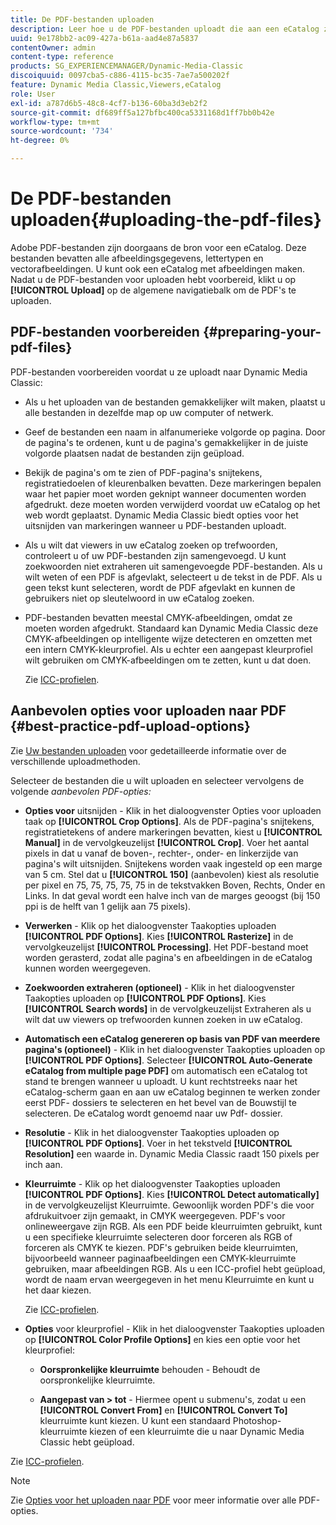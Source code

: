```yaml
---
title: De PDF-bestanden uploaden
description: Leer hoe u de PDF-bestanden uploadt die aan een eCatalog zijn gekoppeld.
uuid: 9e178bb2-ac09-427a-b61a-aad4e87a5837
contentOwner: admin
content-type: reference
products: SG_EXPERIENCEMANAGER/Dynamic-Media-Classic
discoiquuid: 0097cba5-c886-4115-bc35-7ae7a500202f
feature: Dynamic Media Classic,Viewers,eCatalog
role: User
exl-id: a787d6b5-48c8-4cf7-b136-60ba3d3eb2f2
source-git-commit: df689ff5a127bfbc400ca5331168d1ff7bb0b42e
workflow-type: tm+mt
source-wordcount: '734'
ht-degree: 0%

---
```


# De PDF-bestanden uploaden{#uploading-the-pdf-files}

Adobe PDF-bestanden zijn doorgaans de bron voor een eCatalog. Deze bestanden bevatten alle afbeeldingsgegevens, lettertypen en vectorafbeeldingen. U kunt ook een eCatalog met afbeeldingen maken. Nadat u de PDF-bestanden voor uploaden hebt voorbereid, klikt u op **[!UICONTROL Upload]** op de algemene navigatiebalk om de PDF&#39;s te uploaden.

## PDF-bestanden voorbereiden {#preparing-your-pdf-files}

PDF-bestanden voorbereiden voordat u ze uploadt naar Dynamic Media Classic:

* Als u het uploaden van de bestanden gemakkelijker wilt maken, plaatst u alle bestanden in dezelfde map op uw computer of netwerk.
* Geef de bestanden een naam in alfanumerieke volgorde op pagina. Door de pagina&#39;s te ordenen, kunt u de pagina&#39;s gemakkelijker in de juiste volgorde plaatsen nadat de bestanden zijn geüpload.
* Bekijk de pagina&#39;s om te zien of PDF-pagina&#39;s snijtekens, registratiedoelen of kleurenbalken bevatten. Deze markeringen bepalen waar het papier moet worden geknipt wanneer documenten worden afgedrukt. deze moeten worden verwijderd voordat uw eCatalog op het web wordt geplaatst. Dynamic Media Classic biedt opties voor het uitsnijden van markeringen wanneer u PDF-bestanden uploadt.
* Als u wilt dat viewers in uw eCatalog zoeken op trefwoorden, controleert u of uw PDF-bestanden zijn samengevoegd. U kunt zoekwoorden niet extraheren uit samengevoegde PDF-bestanden. Als u wilt weten of een PDF is afgevlakt, selecteert u de tekst in de PDF. Als u geen tekst kunt selecteren, wordt de PDF afgevlakt en kunnen de gebruikers niet op sleutelwoord in uw eCatalog zoeken.
* PDF-bestanden bevatten meestal CMYK-afbeeldingen, omdat ze moeten worden afgedrukt. Standaard kan Dynamic Media Classic deze CMYK-afbeeldingen op intelligente wijze detecteren en omzetten met een intern CMYK-kleurprofiel. Als u echter een aangepast kleurprofiel wilt gebruiken om CMYK-afbeeldingen om te zetten, kunt u dat doen.

   Zie [ICC-profielen](icc-profiles.md#icc_profiles).

## Aanbevolen opties voor uploaden naar PDF {#best-practice-pdf-upload-options}

Zie [Uw bestanden uploaden](uploading-files.md#uploading_your_files) voor gedetailleerde informatie over de verschillende uploadmethoden.

Selecteer de bestanden die u wilt uploaden en selecteer vervolgens de volgende *aanbevolen PDF-opties:*

* **Opties voor**  uitsnijden - Klik in het dialoogvenster Opties voor uploaden taak op  **[!UICONTROL Crop Options]**. Als de PDF-pagina&#39;s snijtekens, registratietekens of andere markeringen bevatten, kiest u **[!UICONTROL Manual]** in de vervolgkeuzelijst **[!UICONTROL Crop]**. Voer het aantal pixels in dat u vanaf de boven-, rechter-, onder- en linkerzijde van pagina&#39;s wilt uitsnijden. Snijtekens worden vaak ingesteld op een marge van 5 cm. Stel dat u **[!UICONTROL 150]** (aanbevolen) kiest als resolutie per pixel en 75, 75, 75, 75, 75 in de tekstvakken Boven, Rechts, Onder en Links. In dat geval wordt een halve inch van de marges geoogst (bij 150 ppi is de helft van 1 gelijk aan 75 pixels).

* **Verwerken**  - Klik op het dialoogvenster Taakopties uploaden  **[!UICONTROL PDF Options]**. Kies **[!UICONTROL Rasterize]** in de vervolgkeuzelijst **[!UICONTROL Processing]**. Het PDF-bestand moet worden gerasterd, zodat alle pagina&#39;s en afbeeldingen in de eCatalog kunnen worden weergegeven.

* **Zoekwoorden extraheren (optioneel)** - Klik in het dialoogvenster Taakopties uploaden op  **[!UICONTROL PDF Options]**. Kies **[!UICONTROL Search words]** in de vervolgkeuzelijst Extraheren als u wilt dat uw viewers op trefwoorden kunnen zoeken in uw eCatalog.

* **Automatisch een eCatalog genereren op basis van PDF van meerdere pagina&#39;s (optioneel)**  - Klik in het dialoogvenster Taakopties uploaden op  **[!UICONTROL PDF Options]**. Selecteer **[!UICONTROL Auto-Generate eCatalog from multiple page PDF]** om automatisch een eCatalog tot stand te brengen wanneer u uploadt. U kunt rechtstreeks naar het eCatalog-scherm gaan en aan uw eCatalog beginnen te werken zonder eerst PDF- dossiers te selecteren en het bevel van de Bouwstijl te selecteren. De eCatalog wordt genoemd naar uw Pdf- dossier.

* **Resolutie**  - Klik in het dialoogvenster Taakopties uploaden op  **[!UICONTROL PDF Options]**. Voer in het tekstveld **[!UICONTROL Resolution]** een waarde in. Dynamic Media Classic raadt 150 pixels per inch aan.

* **Kleurruimte** - Klik op het dialoogvenster Taakopties uploaden  **[!UICONTROL PDF Options]**. Kies **[!UICONTROL Detect automatically]** in de vervolgkeuzelijst Kleurruimte. Gewoonlijk worden PDF&#39;s die voor afdrukuitvoer zijn gemaakt, in CMYK weergegeven. PDF&#39;s voor onlineweergave zijn RGB. Als een PDF beide kleurruimten gebruikt, kunt u een specifieke kleurruimte selecteren door forceren als RGB of forceren als CMYK te kiezen. PDF&#39;s gebruiken beide kleurruimten, bijvoorbeeld wanneer paginaafbeeldingen een CMYK-kleurruimte gebruiken, maar afbeeldingen RGB. Als u een ICC-profiel hebt geüpload, wordt de naam ervan weergegeven in het menu Kleurruimte en kunt u het daar kiezen.

   Zie [ICC-profielen](/help/icc-profiles.md).

* **Opties**  voor kleurprofiel - Klik in het dialoogvenster Taakopties uploaden op  **[!UICONTROL Color Profile Options]** en kies een optie voor het kleurprofiel:

   * **Oorspronkelijke kleurruimte**  behouden - Behoudt de oorspronkelijke kleurruimte.

   * **Aangepast van > tot**  - Hiermee opent u submenu&#39;s, zodat u een  **[!UICONTROL Convert From]** en  **[!UICONTROL Convert To]** kleurruimte kunt kiezen. U kunt een standaard Photoshop-kleurruimte kiezen of een kleurruimte die u naar Dynamic Media Classic hebt geüpload.

<!-- * **Convert To SRGB** - Converts to SRGB (Standard Red Green Blue). SRGB is the recommended color space for displaying images on web pages. -->

Zie [ICC-profielen](icc-profiles.md#icc_profiles).

>[!NOTE]
>
>Zie [Opties voor het uploaden naar PDF](pdfs.md#pdf_upload_options) voor meer informatie over alle PDF-opties.
